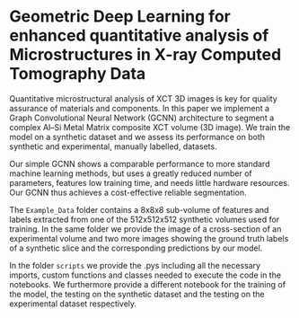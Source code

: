 # Geometric Deep Learning for enhanced quantitative analysis of Microstructures in X-ray Computed Tomography Data

Quantitative microstructural analysis of XCT 3D images is key for quality assurance of materials and components. In this paper we
implement a Graph Convolutional Neural Network (GCNN) architecture to segment a complex Al–Si Metal Matrix composite XCT volume (3D image). We train the model on a synthetic dataset and we assess its performance on both synthetic and experimental, manually labelled, datasets. 

Our simple GCNN shows a comparable performance to more standard machine learning methods, but uses a greatly reduced number of parameters, features low training time, and needs little hardware resources. Our GCNN thus achieves a cost-effective reliable segmentation.

The `Example_Data` folder contains a 8x8x8 sub-volume of features and labels extracted from one of the 512x512x512 synthetic volumes used for training. In the same folder we provide the image of a cross-section of an experimental volume and two more images showing the ground truth labels of a synthetic slice and the corresponding predictions by our model.

In the folder `scripts` we provide the .pys including all the necessary imports, custom functions and classes needed to execute the code in the notebooks. We furthermore provide a different notebook for the training of the model, the testing on the synthetic dataset and the testing on the experimental dataset respectively.
